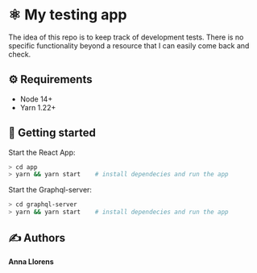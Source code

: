 # ⚛️ My testing app

 The idea of this repo is to keep track of development tests. 
  There is no specific functionality beyond a resource that I can easily come back and check. 
## ⚙️ Requirements
- Node 14+
- Yarn 1.22+

## 🚀 Getting started
Start the React App:

```sh
> cd app
> yarn && yarn start    # install dependecies and run the app 
```

Start the Graphql-server:

```sh
> cd graphql-server
> yarn && yarn start    # install dependecies and run the app 
```


## ✍️ Authors

**Anna Llorens**